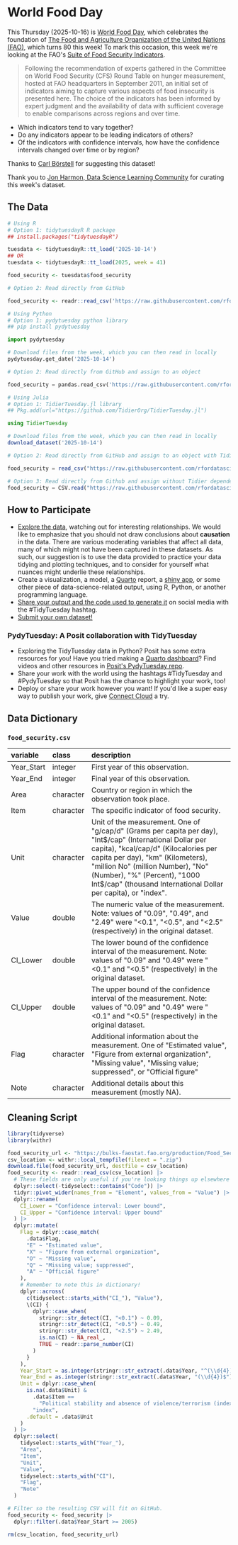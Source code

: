 # World Food Day

This Thursday (2025-10-16) is [World Food Day](https://en.wikipedia.org/wiki/World_Food_Day), which celebrates the foundation of [The Food and Agriculture Organization of the United Nations (FAO)](https://en.wikipedia.org/wiki/Food_and_Agriculture_Organization), which turns 80 this week! To mark this occasion, this week we're looking at the FAO's [Suite of Food Security Indicators](https://www.fao.org/faostat/en/#data/FS).

> Following the recommendation of experts gathered in the Committee on World Food Security (CFS) Round Table on hunger measurement, hosted at FAO headquarters in September 2011, an initial set of indicators aiming to capture various aspects of food insecurity is presented here. The choice of the indicators has been informed by expert judgment and the availability of data with sufficient coverage to enable comparisons across regions and over time.

- Which indicators tend to vary together?
- Do any indicators appear to be leading indicators of others?
- Of the indicators with confidence intervals, how have the confidence intervals changed over time or by region?

Thanks to [Carl Börstell](https://github.com/borstell) for suggesting this dataset!

Thank you to [Jon Harmon, Data Science Learning Community](https://github.com/jonthegeek) for curating this week's dataset.

## The Data

```r
# Using R
# Option 1: tidytuesdayR R package 
## install.packages("tidytuesdayR")

tuesdata <- tidytuesdayR::tt_load('2025-10-14')
## OR
tuesdata <- tidytuesdayR::tt_load(2025, week = 41)

food_security <- tuesdata$food_security

# Option 2: Read directly from GitHub

food_security <- readr::read_csv('https://raw.githubusercontent.com/rfordatascience/tidytuesday/main/data/2025/2025-10-14/food_security.csv')
```

```python
# Using Python
# Option 1: pydytuesday python library
## pip install pydytuesday

import pydytuesday

# Download files from the week, which you can then read in locally
pydytuesday.get_date('2025-10-14')

# Option 2: Read directly from GitHub and assign to an object

food_security = pandas.read_csv('https://raw.githubusercontent.com/rfordatascience/tidytuesday/main/data/2025/2025-10-14/food_security.csv')
```

```julia
# Using Julia
# Option 1: TidierTuesday.jl library
## Pkg.add(url="https://github.com/TidierOrg/TidierTuesday.jl")

using TidierTuesday

# Download files from the week, which you can then read in locally
download_dataset('2025-10-14')

# Option 2: Read directly from GitHub and assign to an object with TidierFiles

food_security = read_csv("https://raw.githubusercontent.com/rfordatascience/tidytuesday/main/data/2025/2025-10-14/food_security.csv")

# Option 3: Read directly from Github and assign without Tidier dependencies
food_security = CSV.read("https://raw.githubusercontent.com/rfordatascience/tidytuesday/main/data/2025/2025-10-14/food_security.csv", DataFrame)
```


## How to Participate

- [Explore the data](https://r4ds.hadley.nz/), watching out for interesting relationships. We would like to emphasize that you should not draw conclusions about **causation** in the data. There are various moderating variables that affect all data, many of which might not have been captured in these datasets. As such, our suggestion is to use the data provided to practice your data tidying and plotting techniques, and to consider for yourself what nuances might underlie these relationships.
- Create a visualization, a model, a [Quarto](https://quarto.org/) report, a [shiny app](https://shiny.posit.co/), or some other piece of data-science-related output, using R, Python, or another programming language.
- [Share your output and the code used to generate it](../../../sharing.md) on social media with the #TidyTuesday hashtag.
- [Submit your own dataset!](../../../pr_instructions.md)

### PydyTuesday: A Posit collaboration with TidyTuesday

- Exploring the TidyTuesday data in Python? Posit has some extra resources for you! Have you tried making a [Quarto dashboard](https://quarto.org/docs/dashboards/)? Find videos and other resources in [Posit's PydyTuesday repo](https://github.com/posit-dev/python-tidytuesday-challenge).
- Share your work with the world using the hashtags #TidyTuesday and #PydyTuesday so that Posit has the chance to highlight your work, too!
- Deploy or share your work however you want! If you'd like a super easy way to publish your work, give [Connect Cloud](https://connect.posit.cloud/) a try.


## Data Dictionary

### `food_security.csv`

|variable   |class     |description                           |
|:----------|:---------|:-------------------------------------|
|Year_Start |integer   |First year of this observation. |
|Year_End   |integer   |Final year of this observation. |
|Area       |character |Country or region in which the observation took place. |
|Item       |character |The specific indicator of food security. |
|Unit       |character |Unit of the measurement. One of "g/cap/d" (Grams per capita per day), "Int$/cap" (International Dollar per capita), "kcal/cap/d" (Kilocalories per capita per day), "km" (Kilometers), "million No" (million Number), "No" (Number), "%" (Percent), "1000 Int$/cap" (thousand International Dollar per capita), or "index". |
|Value      |double    |The numeric value of the measurement. Note: values of "0.09", "0.49", and "2.49" were "<0.1", "<0.5", and "<2.5" (respectively) in the original dataset. |
|CI_Lower   |double    |The lower bound of the confidence interval of the measurement. Note: values of "0.09" and "0.49" were "<0.1" and "<0.5" (respectively) in the original dataset. |
|CI_Upper   |double    |The upper bound of the confidence interval of the measurement. Note: values of "0.09" and "0.49" were "<0.1" and "<0.5" (respectively) in the original dataset. |
|Flag       |character |Additional information about the measurement. One of "Estimated value", "Figure from external organization", "Missing value", "Missing value; suppressed", or "Official figure" |
|Note       |character |Additional details about this measurement (mostly NA). |

## Cleaning Script

```r
library(tidyverse)
library(withr)

food_security_url <- "https://bulks-faostat.fao.org/production/Food_Security_Data_E_All_Data_(Normalized).zip"
csv_location <- withr::local_tempfile(fileext = ".zip")
download.file(food_security_url, destfile = csv_location)
food_security <- readr::read_csv(csv_location) |>
  # These fields are only useful if you're looking things up elsewhere
  dplyr::select(-tidyselect::contains("Code")) |>
  tidyr::pivot_wider(names_from = "Element", values_from = "Value") |>
  dplyr::rename(
    CI_Lower = "Confidence interval: Lower bound",
    CI_Upper = "Confidence interval: Upper bound"
  ) |>
  dplyr::mutate(
    Flag = dplyr::case_match(
      .data$Flag,
      "E" ~ "Estimated value",
      "X" ~ "Figure from external organization",
      "O" ~ "Missing value",
      "Q" ~ "Missing value; suppressed",
      "A" ~ "Official figure"
    ),
    # Remember to note this in dictionary!
    dplyr::across(
      c(tidyselect::starts_with("CI_"), "Value"),
      \(CI) {
        dplyr::case_when(
          stringr::str_detect(CI, "<0.1") ~ 0.09,
          stringr::str_detect(CI, "<0.5") ~ 0.49,
          stringr::str_detect(CI, "<2.5") ~ 2.49,
          is.na(CI) ~ NA_real_,
          TRUE ~ readr::parse_number(CI)
        ) 
      }
    ),
    Year_Start = as.integer(stringr::str_extract(.data$Year, "^(\\d{4})")),
    Year_End = as.integer(stringr::str_extract(.data$Year, "(\\d{4})$")),
    Unit = dplyr::case_when(
      is.na(.data$Unit) &
        .data$Item ==
          "Political stability and absence of violence/terrorism (index)" ~
        "index",
      .default = .data$Unit
    )
  ) |>
  dplyr::select(
    tidyselect::starts_with("Year_"),
    "Area",
    "Item",
    "Unit",
    "Value",
    tidyselect::starts_with("CI"),
    "Flag",
    "Note"
  )

# Filter so the resulting CSV will fit on GitHub.
food_security <- food_security |>
  dplyr::filter(.data$Year_Start >= 2005)

rm(csv_location, food_security_url)

```
